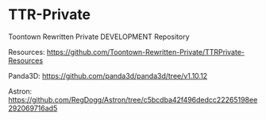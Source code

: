 # TTR-Private

Toontown Rewritten Private DEVELOPMENT Repository

Resources: https://github.com/Toontown-Rewritten-Private/TTRPrivate-Resources

Panda3D: https://github.com/panda3d/panda3d/tree/v1.10.12

Astron: https://github.com/RegDogg/Astron/tree/c5bcdba42f496dedcc22265198ee292069716ad5
